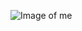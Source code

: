 ![Image of me](https://media.licdn.com/dms/image/C5103AQEgH9hnNwkK_g/profile-displayphoto-shrink_200_200/0?e=1539216000&v=beta&t=cwPcgn1UhgX5ZFNKPv9kmasUsXRoxmRwL_GbwTWTPTw)
